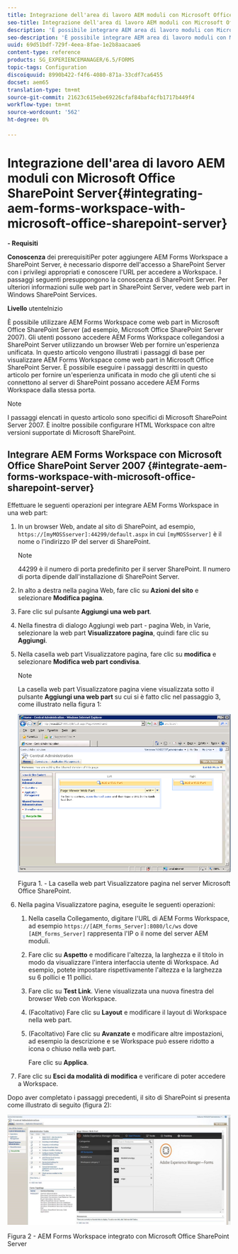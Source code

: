 ```yaml
---
title: Integrazione dell'area di lavoro AEM moduli con Microsoft Office SharePoint Server
seo-title: Integrazione dell'area di lavoro AEM moduli con Microsoft Office SharePoint Server
description: 'È possibile integrare AEM area di lavoro moduli con Microsoft Office SharePoint Server. '
seo-description: 'È possibile integrare AEM area di lavoro moduli con Microsoft Office SharePoint Server. '
uuid: 69d51bdf-729f-4eea-8fae-1e2b8aacaae6
content-type: reference
products: SG_EXPERIENCEMANAGER/6.5/FORMS
topic-tags: Configuration
discoiquuid: 8990b422-f4f6-4080-871a-33cdf7ca6455
docset: aem65
translation-type: tm+mt
source-git-commit: 21623c615ebe69226cfaf84baf4cfb1717b449f4
workflow-type: tm+mt
source-wordcount: '562'
ht-degree: 0%

---
```



# Integrazione dell&#39;area di lavoro AEM moduli con Microsoft Office SharePoint Server{#integrating-aem-forms-workspace-with-microsoft-office-sharepoint-server}

**- Requisiti**

**Conoscenza**
dei prerequisitiPer poter aggiungere  AEM Forms Workspace a SharePoint Server, è necessario disporre dell&#39;accesso a SharePoint Server con i privilegi appropriati e conoscere l&#39;URL per accedere a Workspace. I passaggi seguenti presuppongono la conoscenza di SharePoint Server. Per ulteriori informazioni sulle web part in SharePoint Server, vedere web part in Windows SharePoint Services.

**Livello**
utenteInizio

È possibile utilizzare  AEM Forms Workspace come web part in Microsoft Office SharePoint Server (ad esempio, Microsoft Office SharePoint Server 2007). Gli utenti possono accedere  AEM Forms Workspace collegandosi a SharePoint Server utilizzando un browser Web per fornire un&#39;esperienza unificata. In questo articolo vengono illustrati i passaggi di base per visualizzare  AEM Forms Workspace come web part in Microsoft Office SharePoint Server. È possibile eseguire i passaggi descritti in questo articolo per fornire un&#39;esperienza unificata in modo che gli utenti che si connettono al server di SharePoint possano accedere  AEM Forms Workspace dalla stessa porta.

>[!NOTE]
>
>I passaggi elencati in questo articolo sono specifici di Microsoft SharePoint Server 2007. È inoltre possibile configurare HTML Workspace con altre versioni supportate di Microsoft SharePoint.

## Integrare  AEM Forms Workspace con Microsoft Office SharePoint Server 2007 {#integrate-aem-forms-workspace-with-microsoft-office-sharepoint-server}

Effettuare le seguenti operazioni per integrare  AEM Forms Workspace in una web part:

1. In un browser Web, andate al sito di SharePoint, ad esempio, `https://[myMOSSserver]:44299/default.aspx` in cui `[myMOSSserver]` è il nome o l&#39;indirizzo IP del server di SharePoint.

   >[!NOTE]
   >
   >44299 è il numero di porta predefinito per il server SharePoint. Il numero di porta dipende dall&#39;installazione di SharePoint Server.

1. In alto a destra nella pagina Web, fare clic su **Azioni del sito** e selezionare **Modifica pagina**.
1. Fare clic sul pulsante **Aggiungi una web part**.
1. Nella finestra di dialogo Aggiungi web part - pagina Web, in Varie, selezionare la web part **Visualizzatore pagina**, quindi fare clic su **Aggiungi**.
1. Nella casella web part Visualizzatore pagina, fare clic su **modifica** e selezionare **Modifica web part condivisa**.

   >[!NOTE]
   >
   >La casella web part Visualizzatore pagina viene visualizzata sotto il pulsante **Aggiungi una web part** su cui si è fatto clic nel passaggio 3, come illustrato nella figura 1:

   ![Casella web part Visualizzatore pagina nel server Microsoft Office SharePoint.](assets/page-viewer-web-part-box-in-microsoft-office-sharepoint-server.png)

   Figura 1. - La casella web part Visualizzatore pagina nel server Microsoft Office SharePoint.

1. Nella pagina Visualizzatore pagina, eseguite le seguenti operazioni:

   1. Nella casella Collegamento, digitare l&#39;URL di  AEM Forms Workspace, ad esempio `https://[AEM_forms_Server]:8080/lc/ws` dove `[AEM_forms_Server]` rappresenta l&#39;IP o il nome del server AEM moduli.
   1. Fare clic su **Aspetto** e modificare l&#39;altezza, la larghezza e il titolo in modo da visualizzare l&#39;intera interfaccia utente di Workspace. Ad esempio, potete impostare rispettivamente l&#39;altezza e la larghezza su 6 pollici e 11 pollici.
   1. Fare clic su **Test Link**. Viene visualizzata una nuova finestra del browser Web con Workspace.
   1. (Facoltativo) Fare clic su **Layout** e modificare il layout di Workspace nella web part.
   1. (Facoltativo) Fare clic su **Avanzate** e modificare altre impostazioni, ad esempio la descrizione e se Workspace può essere ridotto a icona o chiuso nella web part.

      Fare clic su **Applica**.

1. Fare clic su **Esci da modalità di modifica** e verificare di poter accedere a Workspace.

Dopo aver completato i passaggi precedenti, il sito di SharePoint si presenta come illustrato di seguito (figura 2):

![ AEM Forms Workspace integrato con Microsoft Office SharePoint Server](assets/aem-forms-workspace.jpg)

Figura 2 -  AEM Forms Workspace integrato con Microsoft Office SharePoint Server

